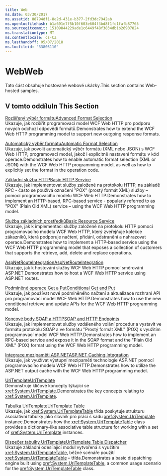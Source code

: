 ```yaml
---
title: Web
ms.date: 03/30/2017
ms.assetid: 88794df1-8e2d-431e-b377-2fd3dc7942ab
ms.openlocfilehash: b1a691e7f5b10f603e604f3bd8f1fc1fafb87765
ms.sourcegitcommit: 15109844229ade1c6449f48f3834db1b26907824
ms.translationtype: MT
ms.contentlocale: cs-CZ
ms.lasthandoff: 05/07/2018
ms.locfileid: "33805110"
---
```

# <a name="web"></a><span data-ttu-id="b12fd-102">Web</span><span class="sxs-lookup"><span data-stu-id="b12fd-102">Web</span></span>
<span data-ttu-id="b12fd-103">Tato část obsahuje hostované webové ukázky.</span><span class="sxs-lookup"><span data-stu-id="b12fd-103">This section contains Web-hosted samples.</span></span>  
  
## <a name="in-this-section"></a><span data-ttu-id="b12fd-104">V tomto oddílu</span><span class="sxs-lookup"><span data-stu-id="b12fd-104">In This Section</span></span>  
 [<span data-ttu-id="b12fd-105">Rozšířený výběr formátu</span><span class="sxs-lookup"><span data-stu-id="b12fd-105">Advanced Format Selection</span></span>](../../../../docs/framework/wcf/samples/advanced-format-selection.md)  
 <span data-ttu-id="b12fd-106">Ukazuje, jak rozšířit programovací model WCF Web HTTP pro podporu nových odchozí odpovědi formátů.</span><span class="sxs-lookup"><span data-stu-id="b12fd-106">Demonstrates how to extend the WCF Web HTTP programming model to support new outgoing response formats.</span></span>  
  
 [<span data-ttu-id="b12fd-107">Automatický výběr formátu</span><span class="sxs-lookup"><span data-stu-id="b12fd-107">Automatic Format Selection</span></span>](../../../../docs/framework/wcf/samples/automatic-format-selection.md)  
 <span data-ttu-id="b12fd-108">Ukazuje, jak povolit automatický výběr formátu (XML nebo JSON) s WCF Web HTTP, programovací model, jakož i explicitně nastavení formátu v kód operace.</span><span class="sxs-lookup"><span data-stu-id="b12fd-108">Demonstrates how to enable automatic format selection (XML or JSON) with the WCF Web HTTP programming model, as well as how to explicitly set the format in the operation code.</span></span>  
  
 [<span data-ttu-id="b12fd-109">Základní služba HTTP</span><span class="sxs-lookup"><span data-stu-id="b12fd-109">Basic HTTP Service</span></span>](../../../../docs/framework/wcf/samples/basic-http-service.md)  
 <span data-ttu-id="b12fd-110">Ukazuje, jak implementovat služby založené na protokolu HTTP, na základě RPC - často se používá označení "POX" (prostý formát XML) služby – pomocí programovacího modelu WCF Web HTTP.</span><span class="sxs-lookup"><span data-stu-id="b12fd-110">Demonstrates how to implement an HTTP-based, RPC-based service - popularly referred to as "POX" (Plain Old XML) service – using the WCF Web HTTP programming model.</span></span>  
  
 [<span data-ttu-id="b12fd-111">Služba základních prostředků</span><span class="sxs-lookup"><span data-stu-id="b12fd-111">Basic Resource Service</span></span>](../../../../docs/framework/wcf/samples/basic-resource-service.md)  
 <span data-ttu-id="b12fd-112">Ukazuje, jak k implementaci služby založené na protokolu HTTP pomocí programovacího modelu WCF Web HTTP, který zveřejňuje kolekce zákazníků, která podporuje načtení, přidání, odstranění a nahrazovat operace.</span><span class="sxs-lookup"><span data-stu-id="b12fd-112">Demonstrates how to implement a HTTP-based service using the WCF Web HTTP programming model that exposes a collection of customers that supports the retrieve, add, delete and replace operations.</span></span>  
  
 [<span data-ttu-id="b12fd-113">AspNetRouteIntegration</span><span class="sxs-lookup"><span data-stu-id="b12fd-113">AspNetRouteIntegration</span></span>](../../../../docs/framework/wcf/samples/aspnetrouteintegration.md)  
 <span data-ttu-id="b12fd-114">Ukazuje, jak k hostování služby WCF Web HTTP pomocí směrování ASP.NET.</span><span class="sxs-lookup"><span data-stu-id="b12fd-114">Demonstrates how to host a WCF Web HTTP service using ASP.NET routes.</span></span>  
  
 [<span data-ttu-id="b12fd-115">Podmíněné operace Get a Put</span><span class="sxs-lookup"><span data-stu-id="b12fd-115">Conditional Get and Put</span></span>](../../../../docs/framework/wcf/samples/conditional-get-and-put.md)  
 <span data-ttu-id="b12fd-116">Ukazuje, jak používat nové podmíněného načtení a aktualizace rozhraní API pro programovací model WCF Web HTTP.</span><span class="sxs-lookup"><span data-stu-id="b12fd-116">Demonstrates how to use the new conditional retrieve and update APIs for the WCF Web HTTP programming model.</span></span>  
  
 [<span data-ttu-id="b12fd-117">Koncové body SOAP a HTTP</span><span class="sxs-lookup"><span data-stu-id="b12fd-117">SOAP and HTTP Endpoints</span></span>](../../../../docs/framework/wcf/samples/soap-and-http-endpoints.md)  
 <span data-ttu-id="b12fd-118">Ukazuje, jak implementovat služby vzdáleného volání procedur a vystavit ve formátu protokolu SOAP a ve formátu "Prostý formát XML" (POX) s využitím programovací model WCF Web HTTP.</span><span class="sxs-lookup"><span data-stu-id="b12fd-118">Demonstrates how to implement an RPC-based service and expose it in the SOAP format and the "Plain Old XML" (POX) format using the WCF Web HTTP programming model.</span></span>  
  
 [<span data-ttu-id="b12fd-119">Integrace mezipaměti ASP.NET</span><span class="sxs-lookup"><span data-stu-id="b12fd-119">ASP.NET Caching Integration</span></span>](../../../../docs/framework/wcf/samples/aspnet-caching-integration.md)  
 <span data-ttu-id="b12fd-120">Ukazuje, jak využívat výstupní mezipaměti technologie ASP.NET pomocí programovacího modelu WCF Web HTTP.</span><span class="sxs-lookup"><span data-stu-id="b12fd-120">Demonstrates how to utilize the ASP.NET output cache with the WCF Web HTTP programming model.</span></span>  
  
 [<span data-ttu-id="b12fd-121">UriTemplate</span><span class="sxs-lookup"><span data-stu-id="b12fd-121">UriTemplate</span></span>](../../../../docs/framework/wcf/samples/uritemplate-sample.md)  
 <span data-ttu-id="b12fd-122">Demonstruje klíčové koncepty týkající se <xref:System.UriTemplate>.</span><span class="sxs-lookup"><span data-stu-id="b12fd-122">Demonstrates the key concepts relating to <xref:System.UriTemplate>.</span></span>  
  
 [<span data-ttu-id="b12fd-123">Tabulka UriTemplate</span><span class="sxs-lookup"><span data-stu-id="b12fd-123">UriTemplate Table</span></span>](../../../../docs/framework/wcf/samples/uritemplate-table-sample.md)  
 <span data-ttu-id="b12fd-124">Ukazuje, jak <xref:System.UriTemplateTable> třída poskytuje strukturu asociativní tabulky jako slovník pro práci s sadu <xref:System.UriTemplate> instance.</span><span class="sxs-lookup"><span data-stu-id="b12fd-124">Demonstrates how the <xref:System.UriTemplateTable> class provides a dictionary-like associative table structure for working with a set of <xref:System.UriTemplate> instances.</span></span>  
  
 [<span data-ttu-id="b12fd-125">Dispečer tabulky UriTemplate</span><span class="sxs-lookup"><span data-stu-id="b12fd-125">UriTemplate Table Dispatcher</span></span>](../../../../docs/framework/wcf/samples/uritemplate-table-dispatcher-sample.md)  
 <span data-ttu-id="b12fd-126">Ukazuje základní odesílající modul vytvořená s využitím <xref:System.UriTemplateTable>, běžné scénáře použití <xref:System.UriTemplateTable> – třída.</span><span class="sxs-lookup"><span data-stu-id="b12fd-126">Demonstrates a basic dispatching engine built using <xref:System.UriTemplateTable>, a common usage scenario for the <xref:System.UriTemplateTable> class.</span></span>
